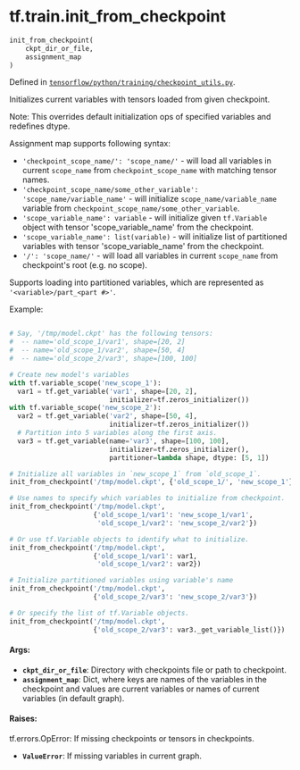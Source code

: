 <div itemscope itemtype="http://developers.google.com/ReferenceObject">
<meta itemprop="name" content="tf.train.init_from_checkpoint" />
</div>

# tf.train.init_from_checkpoint

``` python
init_from_checkpoint(
    ckpt_dir_or_file,
    assignment_map
)
```



Defined in [`tensorflow/python/training/checkpoint_utils.py`](https://www.tensorflow.org/code/tensorflow/python/training/checkpoint_utils.py).

Initializes current variables with tensors loaded from given checkpoint.

Note: This overrides default initialization ops of specified variables and
redefines dtype.

Assignment map supports following syntax:

* `'checkpoint_scope_name/': 'scope_name/'` - will load all variables in
  current `scope_name` from `checkpoint_scope_name` with matching tensor
  names.
* `'checkpoint_scope_name/some_other_variable': 'scope_name/variable_name'` -
  will initialize `scope_name/variable_name` variable
  from `checkpoint_scope_name/some_other_variable`.
* `'scope_variable_name': variable` - will initialize given `tf.Variable`
  object with tensor 'scope_variable_name' from the checkpoint.
* `'scope_variable_name': list(variable)` - will initialize list of
  partitioned variables with tensor 'scope_variable_name' from the checkpoint.
* `'/': 'scope_name/'` - will load all variables in current `scope_name` from
  checkpoint's root (e.g. no scope).

Supports loading into partitioned variables, which are represented as
`'<variable>/part_<part #>'`.

Example:

```python

# Say, '/tmp/model.ckpt' has the following tensors:
#  -- name='old_scope_1/var1', shape=[20, 2]
#  -- name='old_scope_1/var2', shape=[50, 4]
#  -- name='old_scope_2/var3', shape=[100, 100]

# Create new model's variables
with tf.variable_scope('new_scope_1'):
  var1 = tf.get_variable('var1', shape=[20, 2],
                         initializer=tf.zeros_initializer())
with tf.variable_scope('new_scope_2'):
  var2 = tf.get_variable('var2', shape=[50, 4],
                         initializer=tf.zeros_initializer())
  # Partition into 5 variables along the first axis.
  var3 = tf.get_variable(name='var3', shape=[100, 100],
                         initializer=tf.zeros_initializer(),
                         partitioner=lambda shape, dtype: [5, 1])

# Initialize all variables in `new_scope_1` from `old_scope_1`.
init_from_checkpoint('/tmp/model.ckpt', {'old_scope_1/', 'new_scope_1'})

# Use names to specify which variables to initialize from checkpoint.
init_from_checkpoint('/tmp/model.ckpt',
                     {'old_scope_1/var1': 'new_scope_1/var1',
                      'old_scope_1/var2': 'new_scope_2/var2'})

# Or use tf.Variable objects to identify what to initialize.
init_from_checkpoint('/tmp/model.ckpt',
                     {'old_scope_1/var1': var1,
                      'old_scope_1/var2': var2})

# Initialize partitioned variables using variable's name
init_from_checkpoint('/tmp/model.ckpt',
                     {'old_scope_2/var3': 'new_scope_2/var3'})

# Or specify the list of tf.Variable objects.
init_from_checkpoint('/tmp/model.ckpt',
                     {'old_scope_2/var3': var3._get_variable_list()})

```

#### Args:

* <b>`ckpt_dir_or_file`</b>: Directory with checkpoints file or path to checkpoint.
* <b>`assignment_map`</b>: Dict, where keys are names of the variables in the
    checkpoint and values are current variables or names of current variables
    (in default graph).


#### Raises:

  tf.errors.OpError: If missing checkpoints or tensors in checkpoints.
* <b>`ValueError`</b>: If missing variables in current graph.